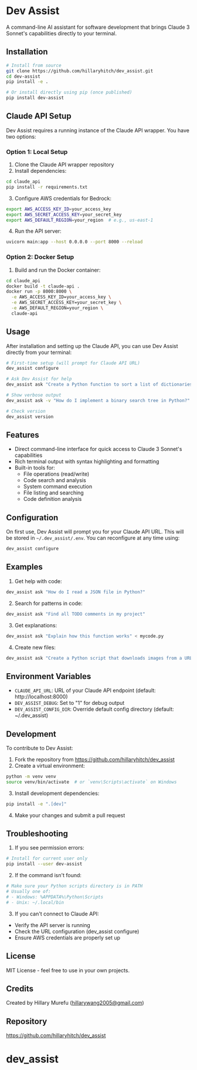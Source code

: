 # Dev Assist

A command-line AI assistant for software development that brings Claude 3 Sonnet's capabilities directly to your terminal.

## Installation

```bash
# Install from source
git clone https://github.com/hillaryhitch/dev_assist.git
cd dev-assist
pip install -e .

# Or install directly using pip (once published)
pip install dev-assist
```

## Claude API Setup

Dev Assist requires a running instance of the Claude API wrapper. You have two options:

### Option 1: Local Setup

1. Clone the Claude API wrapper repository
2. Install dependencies:
```bash
cd claude_api
pip install -r requirements.txt
```

3. Configure AWS credentials for Bedrock:
```bash
export AWS_ACCESS_KEY_ID=your_access_key
export AWS_SECRET_ACCESS_KEY=your_secret_key
export AWS_DEFAULT_REGION=your_region  # e.g., us-east-1
```

4. Run the API server:
```bash
uvicorn main:app --host 0.0.0.0 --port 8000 --reload
```

### Option 2: Docker Setup

1. Build and run the Docker container:
```bash
cd claude_api
docker build -t claude-api .
docker run -p 8000:8000 \
  -e AWS_ACCESS_KEY_ID=your_access_key \
  -e AWS_SECRET_ACCESS_KEY=your_secret_key \
  -e AWS_DEFAULT_REGION=your_region \
  claude-api
```

## Usage

After installation and setting up the Claude API, you can use Dev Assist directly from your terminal:

```bash
# First-time setup (will prompt for Claude API URL)
dev_assist configure

# Ask Dev Assist for help
dev_assist ask "Create a Python function to sort a list of dictionaries by a specific key"

# Show verbose output
dev_assist ask -v "How do I implement a binary search tree in Python?"

# Check version
dev_assist version
```

## Features

- Direct command-line interface for quick access to Claude 3 Sonnet's capabilities
- Rich terminal output with syntax highlighting and formatting
- Built-in tools for:
  - File operations (read/write)
  - Code search and analysis
  - System command execution
  - File listing and searching
  - Code definition analysis

## Configuration

On first use, Dev Assist will prompt you for your Claude API URL. This will be stored in `~/.dev_assist/.env`. You can reconfigure at any time using:

```bash
dev_assist configure
```

## Examples

1. Get help with code:
```bash
dev_assist ask "How do I read a JSON file in Python?"
```

2. Search for patterns in code:
```bash
dev_assist ask "Find all TODO comments in my project"
```

3. Get explanations:
```bash
dev_assist ask "Explain how this function works" < mycode.py
```

4. Create new files:
```bash
dev_assist ask "Create a Python script that downloads images from a URL"
```

## Environment Variables

- `CLAUDE_API_URL`: URL of your Claude API endpoint (default: http://localhost:8000)
- `DEV_ASSIST_DEBUG`: Set to "1" for debug output
- `DEV_ASSIST_CONFIG_DIR`: Override default config directory (default: ~/.dev_assist)

## Development

To contribute to Dev Assist:

1. Fork the repository from https://github.com/hillaryhitch/dev_assist
2. Create a virtual environment:
```bash
python -m venv venv
source venv/bin/activate  # or `venv\Scripts\activate` on Windows
```

3. Install development dependencies:
```bash
pip install -e ".[dev]"
```

4. Make your changes and submit a pull request

## Troubleshooting

1. If you see permission errors:
```bash
# Install for current user only
pip install --user dev-assist
```

2. If the command isn't found:
```bash
# Make sure your Python scripts directory is in PATH
# Usually one of:
# - Windows: %APPDATA%\Python\Scripts
# - Unix: ~/.local/bin
```

3. If you can't connect to Claude API:
- Verify the API server is running
- Check the URL configuration (dev_assist configure)
- Ensure AWS credentials are properly set up

## License

MIT License - feel free to use in your own projects.

## Credits

Created by Hillary Murefu (hillarywang2005@gmail.com)

## Repository

https://github.com/hillaryhitch/dev_assist
# dev_assist
